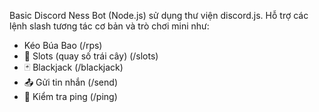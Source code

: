 Basic Discord Ness Bot (Node.js) sử dụng thư viện discord.js. 
Hỗ trợ các lệnh slash tương tác cơ bản và trò chơi mini như:
- Kéo Búa Bao (/rps)
- 🎰 Slots (quay số trái cây) (/slots)
- 🃏 Blackjack (/blackjack)
- 📤 Gửi tin nhắn (/send)
- 📶 Kiểm tra ping (/ping)
